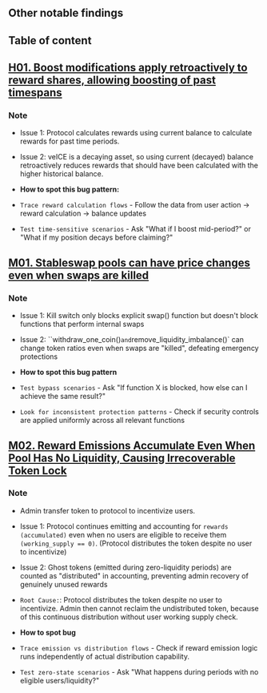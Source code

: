 
## Other notable findings

## Table of content

## [H01. Boost modifications apply retroactively to reward shares, allowing boosting of past timespans](https://cantina.xyz/code/990ce947-05da-443e-b397-be38a65f0bff/findings/1)

### Note

- Issue 1: Protocol calculates rewards using current balance to calculate rewards for past time periods.
- Issue 2: veICE is a decaying asset, so using current (decayed) balance retroactively reduces rewards that should have been calculated with the higher historical balance.

- **How to spot this bug pattern:**

- `Trace reward calculation flows` - Follow the data from user action → reward calculation → balance updates
- `Test time-sensitive scenarios` - Ask "What if I boost mid-period?" or "What if my position decays before claiming?"

## [M01. Stableswap pools can have price changes even when swaps are killed](https://cantina.xyz/code/990ce947-05da-443e-b397-be38a65f0bff/findings/645)

### Note

- Issue 1: Kill switch only blocks explicit swap() function but doesn't block functions that perform internal swaps
- Issue 2: ``withdraw_one_coin()` and `remove_liquidity_imbalance()` can change token ratios even when swaps are "killed", defeating emergency protections

- **How to spot this bug pattern**

- `Test bypass scenarios` - Ask "If function X is blocked, how else can I achieve the same result?"
- `Look for inconsistent protection patterns` - Check if security controls are applied uniformly across all relevant functions

## [M02. Reward Emissions Accumulate Even When Pool Has No Liquidity, Causing Irrecoverable Token Lock](https://cantina.xyz/code/990ce947-05da-443e-b397-be38a65f0bff/findings/516)

### Note

- Admin transfer token to protocol to incentivize users.

- Issue 1: Protocol continues emitting and accounting for `rewards (accumulated)` even when no users are eligible to receive them `(working_supply == 0)`. (Protocol distributes the token despite no user to incentivize)
- Issue 2: Ghost tokens (emitted during zero-liquidity periods) are counted as "distributed" in accounting, preventing admin recovery of genuinely unused rewards

- `Root Cause:`: Protocol distributes the token despite no user to incentivize. Admin then cannot reclaim the undistributed token, because of this continuous distribution without user working supply check.

- **How to spot bug**

- `Trace emission vs distribution flows` - Check if reward emission logic runs independently of actual distribution capability.

- `Test zero-state scenarios` - Ask "What happens during periods with no eligible users/liquidity?"
